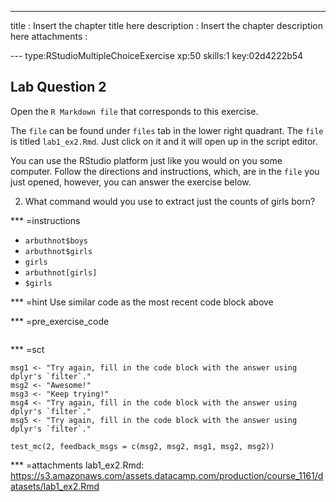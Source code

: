 ---
title       : Insert the chapter title here
description : Insert the chapter description here
attachments :

--- type:RStudioMultipleChoiceExercise xp:50 skills:1 key:02d4222b54
## Lab Question 2
Open the `R Markdown file` that corresponds to this exercise. 

The `file` can be found under `files` tab in the lower right quadrant. The `file` is titled `lab1_ex2.Rmd`. Just click on it and it will open up in the script editor. 

You can use the RStudio platform just like you would on you some computer. Follow the directions and instructions, which, are in the `file` you just opened, however, you can answer the exercise below.

2. What command would you use to extract just the counts of girls born? 

*** =instructions
- `arbuthnot$boys`                                                                                    
- `arbuthnot$girls`
- `girls`
- `arbuthnot[girls]` 
- `$girls` 

*** =hint
Use similar code as the most recent code block above

*** =pre_exercise_code
```{r,eval=FALSE}
```

*** =sct
```{r,eval=FALSE}
msg1 <- "Try again, fill in the code block with the answer using dplyr's `filter`."
msg2 <- "Awesome!"
msg3 <- "Keep trying!"
msg4 <- "Try again, fill in the code block with the answer using dplyr's `filter`."
msg5 <- "Try again, fill in the code block with the answer using dplyr's `filter`."

test_mc(2, feedback_msgs = c(msg2, msg2, msg1, msg2, msg2))
```

*** =attachments
lab1_ex2.Rmd: https://s3.amazonaws.com/assets.datacamp.com/production/course_1161/datasets/lab1_ex2.Rmd
